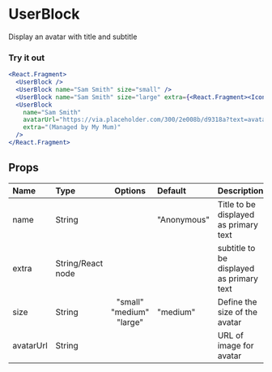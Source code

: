 # UserBlock

Display an avatar with title and subtitle

### Try it out

```.jsx
<React.Fragment>
  <UserBlock />
  <UserBlock name="Sam Smith" size="small" />
  <UserBlock name="Sam Smith" size="large" extra={<React.Fragment><Icon name="clock"/>Just now</React.Fragment>} />
  <UserBlock
    name="Sam Smith"
    avatarUrl="https://via.placeholder.com/300/2e008b/d9318a?text=avatar"
    extra="(Managed by My Mum)"
  />
</React.Fragment>
```

## Props

| Name | Type | Options | Default | Description |
| :- | :- | :-: | :- | :- |
| name | String | | "Anonymous" | Title to be displayed as primary text |
| extra | String/React node | | | subtitle to be displayed as primary text |
| size | String | "small" "medium" "large" | "medium" | Define the size of the avatar |
| avatarUrl | String | | | URL of  image for avatar |
